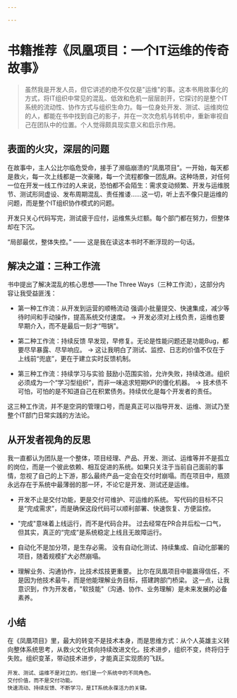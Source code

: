 ```yaml
---

---
```


# 书籍推荐《凤凰项目：一个IT运维的传奇故事》

> 虽然我是开发人员，但它讲述的绝不仅仅是"运维"的事。这本书用故事化的方式，将IT组织中常见的混乱、低效和危机一层层剖开，它探讨的是整个IT系统的流动性、协作方式与组织生命力。每一位身处开发、测试、运维岗位的人，都能在书中找到自己的影子，并在一次次危机与转机中，重新审视自己在团队中的位置。个人觉得颇具现实意义和启示作用。


## 表面的火灾，深层的问题


在故事中，主人公比尔临危受命，接手了濒临崩溃的“凤凰项目”。一开始，每天都是救火，每一次上线都是一次豪赌，每一个流程都像一团乱麻。这种场景，对任何一位在开发一线工作过的人来说，恐怕都不会陌生：需求变动频繁、开发与运维脱节、测试形同虚设、发布周期混乱、责任推诿……这一切，听上去不像只是运维的问题，而是整个IT组织协作模式的问题。

开发只关心代码写完，测试疲于应付，运维焦头烂额。每个部门都在努力，但整体却在下沉。

“局部最优，整体失控。” —— 这是我在读这本书时不断浮现的一句话。


## 解决之道：三种工作流

书中提出了解决混乱的核心思想——The Three Ways（三种工作流），这部分内容让我受益匪浅：

- 第一种工作流：从开发到运营的顺畅流动
强调小批量提交、快速集成，减少等待时间和手动操作，提高系统交付速度。
→ 开发必须对上线负责，运维也要早期介入，而不是最后一刻才“甩锅”。

- 第二种工作流：持续反馈
早发现，早修复。无论是性能问题还是功能Bug，都要尽早暴露、尽早响应。
→ 这让我明白了测试、监控、日志的价值不仅在于上线前“兜底”，更在于建立实时反馈机制。

- 第三种工作流：持续学习与实验
鼓励小范围实验，允许失败，持续改进。组织必须成为一个“学习型组织”，而非一味追求短期KPI的僵化机器。
→ 技术债不可怕，可怕的是不知道自己在积累债务。持续优化是每个开发者的责任。

这三种工作流，并不是空洞的管理口号，而是真正可以指导开发、运维、测试乃至整个IT部门日常实践的方法论。

## 从开发者视角的反思

我一直都认为团队是一个整体，项目经理、产品、开发、测试、运维等并不是孤立的岗位，而是一个彼此依赖、相互促进的系统。如果只关注于当前自己面前的事情，忽视了自己的上下游，那么最终产品一定会在交付时崩塌。而在项目中，瓶颈永远存在于系统中最薄弱的那一环，不论它是开发、测试还是运维。

- 开发不止是交付功能，更是交付可维护、可运维的系统。
写代码的目标不只是“完成需求”，而是确保这段代码可以顺利部署、快速恢复、方便监控。

- "完成"意味着上线运行，而不是代码合并。
过去经常在PR合并后松一口气，但其实，真正的“完成”是系统稳定上线且无故障运行。

- 自动化不是加分项，是生存必需。
没有自动化测试、持续集成、自动化部署的项目，随着规模扩大必然崩塌。

- 理解业务、沟通协作，比技术炫技更重要。
比尔在凤凰项目中能赢得信任，不是因为他技术最牛，而是他能理解业务目标，搭建跨部门桥梁。
这一点，让我意识到，作为开发者，"软技能"（沟通、协作、业务理解）是未来发展的必备素养。


## 小结

在《凤凰项目》里，最大的转变不是技术本身，而是思维方式：从个人英雄主义转向整体系统思考，从救火文化转向持续改进文化。技术进步，组织不变，终将归于失败。组织变革，带动技术进步，才能真正实现质的飞跃。
```
开发、测试、运维不是对立的，他们是一个系统中的不同角色。
交付价值，而不是交付功能。
快速流动、持续反馈、不断学习，是IT系统永葆活力的关键。
```


